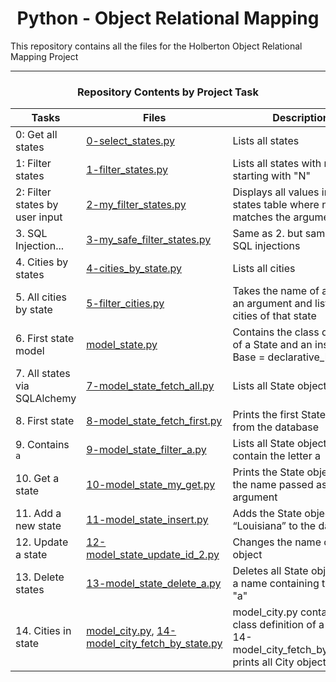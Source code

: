 <center> <h1>Python - Object Relational Mapping</h1> </center>

This repository contains all the files for the Holberton Object Relational Mapping Project

---

<center><h3>Repository Contents by Project Task</h3> </center>

| Tasks | Files | Description |
| ----- | ----- | ------ |
| 0: Get all states | [0-select_states.py]() | Lists all states |
| 1: Filter states | [1-filter_states.py]() | Lists all states with names starting with "N" |
| 2: Filter states by user input | [2-my_filter_states.py]() | Displays all values in the states table where name matches the argument |
| 3. SQL Injection... | [3-my_safe_filter_states.py]() | Same as 2. but same from SQL injections |
| 4. Cities by states | [4-cities_by_state.py]() | Lists all cities |
| 5. All cities by state | [5-filter_cities.py]() | Takes the name of a state as an argument and lists all cities of that state |
| 6. First state model | [model_state.py]() | Contains the class definition of a State and an instance Base = declarative_base() |
| 7. All states via SQLAlchemy | [7-model_state_fetch_all.py]() |  Lists all State objects |
| 8. First state | [8-model_state_fetch_first.py]() | Prints the first State object from the database |
| 9. Contains `a` | [9-model_state_filter_a.py]() | Lists all State objects that contain the letter a |
| 10. Get a state | [10-model_state_my_get.py]() | Prints the State object with the name passed as argument |
| 11. Add a new state | [11-model_state_insert.py]() | Adds the State object “Louisiana” to the database |
| 12. Update a state | [12-model_state_update_id_2.py]() | Changes the name of a State object |
| 13. Delete states | [13-model_state_delete_a.py]() | Deletes all State objects with a name containing the letter "a" |
| 14. Cities in state | [model_city.py](), [14-model_city_fetch_by_state.py]() | model_city.py contains the class definition of a City, 14-model_city_fetch_by_state.py prints all City objects |